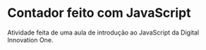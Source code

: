 # Contador feito com JavaScript
Atividade feita de uma aula de introdução ao JavaScript da Digital Innovation One.